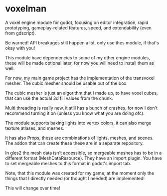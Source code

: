 # voxelman

A voxel engine module for godot, focusing on editor integration, rapid prototyping, gameplay-related features, speed, and extendability (even from gdscript).

Be warned! API breakages still happen a lot, only use thes module, if that's okay with you!

This module have dependencies to some of my other engine modules, these will be made optional later, for now you will need to install them as well.

For now, my main game project has the implementation of the transvoxel mesher. The cubic mesher should be usable out of the box.

The cubic mesher is just an algorithm that I made up, to have voxel cubes, that can use the actual 3d fill values from the chunk.

Multi threading is really new, it still has a bunch of crashes, for now I don't recommend turning it on (unless you know what you are doing ofc).

The module supports baking lights into vertex colors, it can also merge texture atlases, and meshes.

It has also Props, these are combinations of lights, meshes, and scenes. The addon that can create these these are in a separate repository.

In gles2 the mesh data isn't accessible, so mergeable meshes has to be in a different format (MeshDataResource). They have an import plugin.
You have to set mergeable meshes to this format in godot's import tab.

Note, that this module was created for my game, at the moment only the things that I directly needed (or thought I needed) are implemented!

This will change over time!
